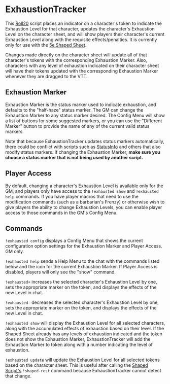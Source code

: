 # ExhaustionTracker

This [Roll20](http://roll20.net/) script places an indicator on a character's token to indicate the Exhaustion Level for that character, updates the character's Exhaustion Level on the character sheet, and will show players their character's current Exhaustion Level along with the requisite effects/penalties. It is currently only for use with the [5e Shaped Sheet](http://github.com/mlenser/roll20-character-sheets/tree/master/5eShaped).

Changes made directly on the character sheet will update all of that character's tokens with the corresponding Exhaustion Marker. Also, characters with any level of exhaustion indicated on their character sheet will have their tokens updated with the corresponding Exhaustion Marker whenever they are dragged to the VTT.

## Exhaustion Marker

Exhaustion Marker is the status marker used to indicate exhaustion, and defaults to the "half-haze" status marker. The GM can change the Exhaustion Marker to any status marker desired. The Config Menu will show a list of buttons for some suggested markers, or you can use the "Different Marker" button to provide the name of any of the current valid status markers.

Note that because ExhaustionTracker updates status markers automatically, there could be conflict with scripts such as [StatusInfo](https://github.com/RobinKuiper/Roll20APIScripts/tree/master/StatusInfo) and others that also modify status markers. If changing the Exhaustion Marker, **make sure you choose a status marker that is not being used by another script.**

## Player Access

By default, changing a character's Exhaustion Level is available only for the GM, and players only have access to the `!exhausted show` and `!exhausted help` commands. If you have player macros that need to use the modification commands (such as a barbarian's Frenzy) or otherwise wish to give players the ability to change Exhaustion Levels, you can enable player access to those commands in the GM's Config Menu.

## Commands

`!exhausted config` displays a Config Menu that shows the current configuration option settings for the Exhaustion Marker and Player Access. GM only.

`!exhausted help` sends a Help Menu to the chat with the commands listed below and the icon for the current Exhaustion Marker. If Player Access is disabled, players will only see the "show" command.

`!exhausted+` increases the selected character's Exhaustion Level by one, sets the appropriate marker on the token, and displays the effects of the new Level in chat.

`!exhausted-` decreases the selected character's Exhaustion Level by one, sets the appropriate marker on the token, and displays the effects of the new Level in chat.

`!exhausted show` will display the Exhaustion Level for all selected characters, along with the accumulated effects of exhaustion based on their level. If the Shaped Sheet already has any levels of exhaustion indicated and the token does not show the Exhaustion Marker, ExhaustionTracker will add the Exhaustion Marker to token along with a number indicating the level of exhaustion.

`!exhausted update` will update the Exhaustion Level for all selected tokens based on the character sheet. This is useful after calling the [Shaped Script's](https://github.com/mlenser/roll20-api-scripts/tree/master/5eShapedScript) `!shaped-rest` command because ExhaustionTracker cannot detect that change.
